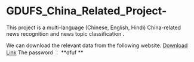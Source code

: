 # GDUFS_China_Related_Project-
This project is a multi-language (Chinese, English, Hindi) China-related news recognition and news topic classification .


We can download the relevant data from the following website.
[Download Link](https://pan.baidu.com/s/1qFJn5ix9LJ3AiZebHh2T-A)
The password ： **dfuf **
